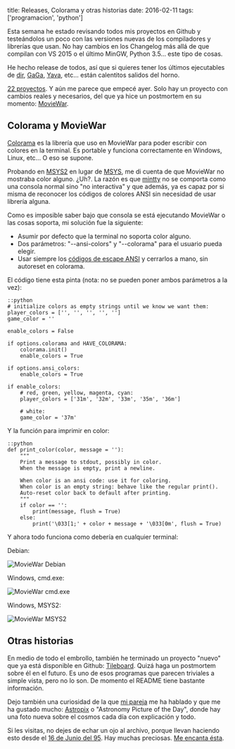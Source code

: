 title: Releases, Colorama y otras historias
date: 2016-02-11
tags: ['programacion', 'python']

Esta semana he estado revisando todos mis proyectos en Github y testeándolos
un poco con las versiones nuevas de los compiladores y librerías que usan.
No hay cambios en los Changelog más allá de que compilan con VS 2015 o el
último MinGW, Python 3.5... este tipo de cosas.

He hecho release de todos, así que si quieres tener los últimos ejecutables
de [dir][], [GaGa][], [Yava][], etc... están calentitos salidos del horno.

[dir]: https://github.com/Beluki/dir
[GaGa]: https://github.com/Beluki/GaGa
[Yava]: https://github.com/Beluki/Yava

[22 proyectos][]. Y aún me parece que empecé ayer.
Solo hay un proyecto con cambios reales y necesarios, del que ya hice un
postmortem en su momento: [MovieWar][].

[22 proyectos]: https://github.com/Beluki?tab=repositories
[MovieWar]: https://github.com/Beluki/MovieWar

## Colorama y MovieWar

[Colorama][] es la librería que uso en MovieWar para poder escribir con colores
en la terminal. Es portable y funciona correctamente en Windows, Linux, etc...
O eso se supone.

Probando en [MSYS2][] en lugar de [MSYS][], me di cuenta de que MovieWar no mostraba
color alguno. ¿Uh?. La razón es que [mintty][] no se comporta como una consola
normal sino "no interactiva" y que además, ya es capaz por si misma de reconocer
los códigos de colores ANSI sin necesidad de usar librería alguna.

[Colorama]: https://pypi.python.org/pypi/colorama
[MSYS2]: https://msys2.github.io
[MSYS]: http://www.mingw.org/wiki/msys
[mintty]: https://mintty.github.io

Como es imposible saber bajo que consola se está ejecutando MovieWar o las cosas
soporta, mi solución fue la siguiente:

* Asumir por defecto que la terminal no soporta color alguno.
* Dos parámetros: "--ansi-colors" y "--colorama" para el usuario pueda elegir.
* Usar siempre los [códigos de escape ANSI][] y cerrarlos a mano, sin autoreset en
colorama.

[códigos de escape ANSI]: https://en.wikipedia.org/wiki/ANSI_escape_code

El código tiene esta pinta (nota: no se pueden poner ambos parámetros a la vez):

    ::python
    # initialize colors as empty strings until we know we want them:
    player_colors = ['', '', '', '', '']
    game_color = ''

    enable_colors = False

    if options.colorama and HAVE_COLORAMA:
        colorama.init()
        enable_colors = True

    if options.ansi_colors:
        enable_colors = True

    if enable_colors:
        # red, green, yellow, magenta, cyan:
        player_colors = ['31m', '32m', '33m', '35m', '36m']

        # white:
        game_color = '37m'

Y la función para imprimir en color:

    ::python
    def print_color(color, message = ''):
        """
        Print a message to stdout, possibly in color.
        When the message is empty, print a newline.

        When color is an ansi code: use it for coloring.
        When color is an empty string: behave like the regular print().
        Auto-reset color back to default after printing.
        """
        if color == '':
            print(message, flush = True)
        else:
            print('\033[1;' + color + message + '\033[0m', flush = True)

Y ahora todo funciona como debería en cualquier terminal:

Debian:

<img src="{{ url_static('19.png') }}" alt="MovieWar Debian">

Windows, cmd.exe:

<img src="{{ url_static('20.png') }}" alt="MovieWar cmd.exe">

Windows, MSYS2:

<img src="{{ url_static('21.png') }}" alt="MovieWar MSYS2">

## Otras historias

En medio de todo el embrollo, también he terminado un proyecto "nuevo"
que ya está disponible en Github: [Tileboard][]. Quizá haga un postmortem
sobre él en el futuro. Es uno de esos programas que parecen triviales a
simple vista, pero no lo son. De momento el README tiene bastante información.

[Tileboard]: https://github.com/Beluki/Tileboard

Dejo también una curiosidad de la que [mi pareja][] me ha hablado y que
me ha gustado mucho: [Astropix][] o "Astronomy Picture of the Day", donde
hay una foto nueva sobre el cosmos cada día con explicación y todo.

Si les visitas, no dejes de echar un ojo al archivo, porque llevan haciendo
esto desde el [16 de Junio del 95][]. Hay muchas preciosas. [Me encanta ésta][].

[mi pareja]: http://verleeryescuchar.blogspot.com.es
[Astropix]: http://apod.nasa.gov/apod/astropix.html
[16 de Junio del 95]: http://apod.nasa.gov/apod/archivepix.html
[Me encanta ésta]: http://apod.nasa.gov/apod/ap000130.html


